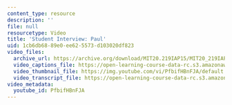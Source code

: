 ```yaml
---
content_type: resource
description: ''
file: null
resourcetype: Video
title: 'Student Interview: Paul'
uid: 1cb6db68-89e0-ee62-5573-d103020df823
video_files:
  archive_url: https://archive.org/download/MIT20.219IAP15/MIT20_219IAP15_D13P1_300k.mp4
  video_captions_file: https://open-learning-course-data-rc.s3.amazonaws.com/20-219-becoming-the-next-bill-nye-writing-and-hosting-the-educational-show-january-iap-2015/a6452932af875a8785b834e15f881ca9_PfbifHBnFJA.vtt
  video_thumbnail_file: https://img.youtube.com/vi/PfbifHBnFJA/default.jpg
  video_transcript_file: https://open-learning-course-data-rc.s3.amazonaws.com/20-219-becoming-the-next-bill-nye-writing-and-hosting-the-educational-show-january-iap-2015/8f32c0b9048ca17a8e622d6b4c1628cf_PfbifHBnFJA.pdf
video_metadata:
  youtube_id: PfbifHBnFJA
---
```

